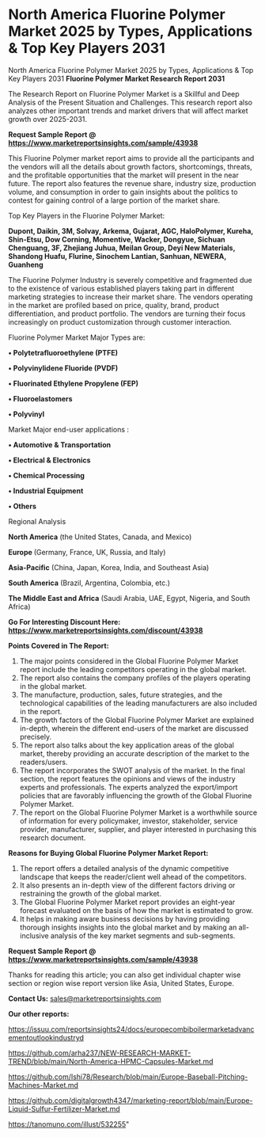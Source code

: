 # North America Fluorine Polymer Market 2025 by Types, Applications & Top Key Players 2031
North America Fluorine Polymer Market 2025 by Types, Applications & Top Key Players 2031
<strong>Fluorine Polymer Market Research Report 2031</strong>

The Research Report on Fluorine Polymer Market is a Skillful and Deep Analysis of the Present Situation and Challenges. This research report also analyzes other important trends and market drivers that will affect market growth over 2025-2031.

<strong>Request Sample Report @ <a href=https://www.marketreportsinsights.com/sample/43938>https://www.marketreportsinsights.com/sample/43938</a></strong>

This Fluorine Polymer market report aims to provide all the participants and the vendors will all the details about growth factors, shortcomings, threats, and the profitable opportunities that the market will present in the near future. The report also features the revenue share, industry size, production volume, and consumption in order to gain insights about the politics to contest for gaining control of a large portion of the market share.

Top Key Players in the Fluorine Polymer Market:

<strong>Dupont, Daikin, 3M, Solvay, Arkema, Gujarat, AGC, HaloPolymer, Kureha, Shin-Etsu, Dow Corning, Momentive, Wacker, Dongyue, Sichuan Chenguang, 3F, Zhejiang Juhua, Meilan Group, Deyi New Materials, Shandong Huafu, Flurine, Sinochem Lantian, Sanhuan, NEWERA, Guanheng</strong>

The Fluorine Polymer Industry is severely competitive and fragmented due to the existence of various established players taking part in different marketing strategies to increase their market share. The vendors operating in the market are profiled based on price, quality, brand, product differentiation, and product portfolio. The vendors are turning their focus increasingly on product customization through customer interaction.

Fluorine Polymer Market Major Types are:

<strong>•  Polytetrafluoroethylene (PTFE)

•  Polyvinylidene Fluoride (PVDF)

•  Fluorinated Ethylene Propylene (FEP)

•  Fluoroelastomers

•  Polyvinyl</strong>

Market Major end-user applications :

<strong>•  Automotive & Transportation

•  Electrical & Electronics

•  Chemical Processing

•  Industrial Equipment

•  Others</strong>

Regional Analysis

</u><strong><b>North America</b></strong> (the United States, Canada, and Mexico)

<strong><b>Europe </b></strong>(Germany, France, UK, Russia, and Italy)

<strong><b>Asia-Pacific</b></strong> (China, Japan, Korea, India, and Southeast Asia)

<strong><b>South America</b></strong> (Brazil, Argentina, Colombia, etc.)

<strong><b>The Middle East and Africa</b></strong> (Saudi Arabia, UAE, Egypt, Nigeria, and South Africa)

<strong>Go For Interesting Discount Here: <a href=https://www.marketreportsinsights.com/discount/43938>https://www.marketreportsinsights.com/discount/43938</a></strong>

<strong>Points Covered in The Report:</strong>
<ol>
  <li>The major points considered in the Global Fluorine Polymer Market report include the leading competitors operating in the global market.</li>
  <li>The report also contains the company profiles of the players operating in the global market.</li>
  <li>The manufacture, production, sales, future strategies, and the technological capabilities of the leading manufacturers are also included in the report.</li>
  <li>The growth factors of the Global Fluorine Polymer Market are explained in-depth, wherein the different end-users of the market are discussed precisely.</li>
  <li>The report also talks about the key application areas of the global market, thereby providing an accurate description of the market to the readers/users.</li>
  <li>The report incorporates the SWOT analysis of the market. In the final section, the report features the opinions and views of the industry experts and professionals. The experts analyzed the export/import policies that are favorably influencing the growth of the Global Fluorine Polymer Market.</li>
  <li>The report on the Global Fluorine Polymer Market is a worthwhile source of information for every policymaker, investor, stakeholder, service provider, manufacturer, supplier, and player interested in purchasing this research document.</li>
</ol>
<strong>Reasons for Buying Global Fluorine Polymer Market Report:</strong>

<ol>
  <li>The report offers a detailed analysis of the dynamic competitive landscape that keeps the reader/client well ahead of the competitors.</li>
  <li>It also presents an in-depth view of the different factors driving or restraining the growth of the global market.</li>
  <li>The Global Fluorine Polymer Market report provides an eight-year forecast evaluated on the basis of how the market is estimated to grow.</li>
  <li>It helps in making aware business decisions by having providing thorough insights insights into the global market and by making an all-inclusive analysis of the key market segments and sub-segments.</li>
</ol>
<strong>Request Sample Report @ <a href=https://www.marketreportsinsights.com/sample/43938>https://www.marketreportsinsights.com/sample/43938</a></strong>


Thanks for reading this article; you can also get individual chapter wise section or region wise report version like Asia, United States, Europe.

<strong>Contact Us:</strong>
sales@marketreportsinsights.com

<strong>Our other reports:</strong>

<a href=https://issuu.com/reportsinsights24/docs/europecombiboilermarketadvancementoutlookindustryd>https://issuu.com/reportsinsights24/docs/europecombiboilermarketadvancementoutlookindustryd</a>

<a href=https://github.com/arha237/NEW-RESEARCH-MARKET-TREND/blob/main/North-America-HPMC-Capsules-Market.md>https://github.com/arha237/NEW-RESEARCH-MARKET-TREND/blob/main/North-America-HPMC-Capsules-Market.md</a>

<a href=https://github.com/Ishi78/Research/blob/main/Europe-Baseball-Pitching-Machines-Market.md>https://github.com/Ishi78/Research/blob/main/Europe-Baseball-Pitching-Machines-Market.md</a>

<a href=https://github.com/digitalgrowth4347/marketing-report/blob/main/Europe-Liquid-Sulfur-Fertilizer-Market.md>https://github.com/digitalgrowth4347/marketing-report/blob/main/Europe-Liquid-Sulfur-Fertilizer-Market.md</a>

<a href=https://tanomuno.com/illust/532255>https://tanomuno.com/illust/532255</a>"
